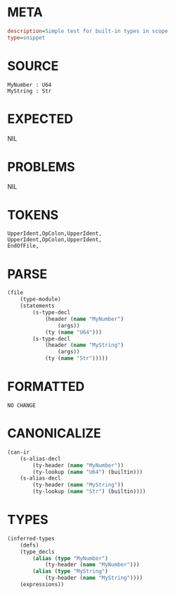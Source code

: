 # META
~~~ini
description=Simple test for built-in types in scope
type=snippet
~~~
# SOURCE
~~~roc
MyNumber : U64
MyString : Str
~~~
# EXPECTED
NIL
# PROBLEMS
NIL
# TOKENS
~~~zig
UpperIdent,OpColon,UpperIdent,
UpperIdent,OpColon,UpperIdent,
EndOfFile,
~~~
# PARSE
~~~clojure
(file
	(type-module)
	(statements
		(s-type-decl
			(header (name "MyNumber")
				(args))
			(ty (name "U64")))
		(s-type-decl
			(header (name "MyString")
				(args))
			(ty (name "Str")))))
~~~
# FORMATTED
~~~roc
NO CHANGE
~~~
# CANONICALIZE
~~~clojure
(can-ir
	(s-alias-decl
		(ty-header (name "MyNumber"))
		(ty-lookup (name "U64") (builtin)))
	(s-alias-decl
		(ty-header (name "MyString"))
		(ty-lookup (name "Str") (builtin))))
~~~
# TYPES
~~~clojure
(inferred-types
	(defs)
	(type_decls
		(alias (type "MyNumber")
			(ty-header (name "MyNumber")))
		(alias (type "MyString")
			(ty-header (name "MyString"))))
	(expressions))
~~~
